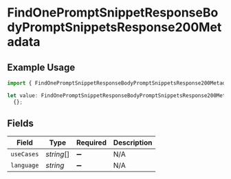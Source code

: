 # FindOnePromptSnippetResponseBodyPromptSnippetsResponse200Metadata

## Example Usage

```typescript
import { FindOnePromptSnippetResponseBodyPromptSnippetsResponse200Metadata } from "orq-poc-typescript-multi-env-version/models/operations";

let value: FindOnePromptSnippetResponseBodyPromptSnippetsResponse200Metadata =
  {};
```

## Fields

| Field              | Type               | Required           | Description        |
| ------------------ | ------------------ | ------------------ | ------------------ |
| `useCases`         | *string*[]         | :heavy_minus_sign: | N/A                |
| `language`         | *string*           | :heavy_minus_sign: | N/A                |